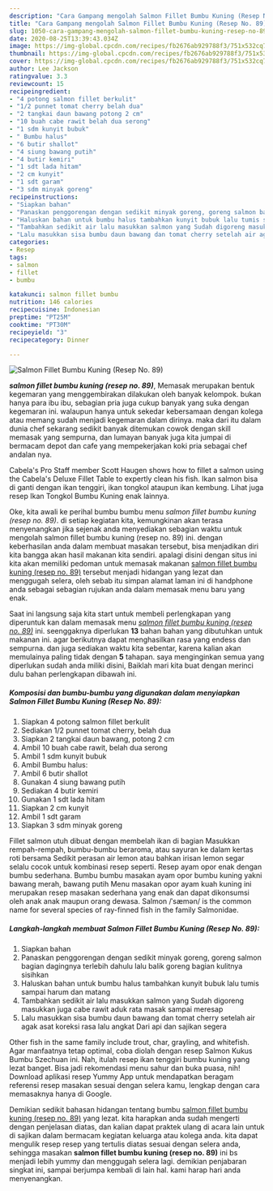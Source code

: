 ```yaml
---
description: "Cara Gampang mengolah Salmon Fillet Bumbu Kuning (Resep No. 89), Enak"
title: "Cara Gampang mengolah Salmon Fillet Bumbu Kuning (Resep No. 89), Enak"
slug: 1050-cara-gampang-mengolah-salmon-fillet-bumbu-kuning-resep-no-89-enak
date: 2020-08-25T13:39:43.034Z
image: https://img-global.cpcdn.com/recipes/fb2676ab929788f3/751x532cq70/salmon-fillet-bumbu-kuning-resep-no-89-foto-resep-utama.jpg
thumbnail: https://img-global.cpcdn.com/recipes/fb2676ab929788f3/751x532cq70/salmon-fillet-bumbu-kuning-resep-no-89-foto-resep-utama.jpg
cover: https://img-global.cpcdn.com/recipes/fb2676ab929788f3/751x532cq70/salmon-fillet-bumbu-kuning-resep-no-89-foto-resep-utama.jpg
author: Lee Jackson
ratingvalue: 3.3
reviewcount: 15
recipeingredient:
- "4 potong salmon fillet berkulit"
- "1/2 punnet tomat cherry belah dua"
- "2 tangkai daun bawang potong 2 cm"
- "10 buah cabe rawit belah dua serong"
- "1 sdm kunyit bubuk"
- " Bumbu halus"
- "6 butir shallot"
- "4 siung bawang putih"
- "4 butir kemiri"
- "1 sdt lada hitam"
- "2 cm kunyit"
- "1 sdt garam"
- "3 sdm minyak goreng"
recipeinstructions:
- "Siapkan bahan"
- "Panaskan penggorengan dengan sedikit minyak goreng, goreng salmon bagian dagingnya terlebih dahulu lalu balik goreng bagian kulitnya sisihkan"
- "Haluskan bahan untuk bumbu halus tambahkan kunyit bubuk lalu tumis sampai harum dan matang"
- "Tambahkan sedikit air lalu masukkan salmon yang Sudah digoreng masukkan juga cabe rawit aduk rata masak sampai meresap"
- "Lalu masukkan sisa bumbu daun bawang dan tomat cherry setelah air agak asat koreksi rasa lalu angkat Dari api dan sajikan segera"
categories:
- Resep
tags:
- salmon
- fillet
- bumbu

katakunci: salmon fillet bumbu 
nutrition: 146 calories
recipecuisine: Indonesian
preptime: "PT25M"
cooktime: "PT30M"
recipeyield: "3"
recipecategory: Dinner

---
```



![Salmon Fillet Bumbu Kuning (Resep No. 89)](https://img-global.cpcdn.com/recipes/fb2676ab929788f3/751x532cq70/salmon-fillet-bumbu-kuning-resep-no-89-foto-resep-utama.jpg)

<b><i>salmon fillet bumbu kuning (resep no. 89)</i></b>, Memasak merupakan bentuk kegemaran yang menggembirakan dilakukan oleh banyak kelompok. bukan hanya para ibu ibu, sebagian pria juga cukup banyak yang suka dengan kegemaran ini. walaupun hanya untuk sekedar kebersamaan dengan kolega atau memang sudah menjadi kegemaran dalam dirinya. maka dari itu dalam dunia chef sekarang sedikit banyak ditemukan cowok dengan skill memasak yang sempurna, dan lumayan banyak juga kita jumpai di bermacam depot dan cafe yang mempekerjakan koki pria sebagai chef andalan nya.

Cabela&#39;s Pro Staff member Scott Haugen shows how to fillet a salmon using the Cabela&#39;s Deluxe Fillet Table to expertly clean his fish. Ikan salmon bisa di ganti dengan ikan tenggiri, ikan tongkol ataupun ikan kembung. Lihat juga resep Ikan Tongkol Bumbu Kuning enak lainnya.

Oke, kita awali ke perihal bumbu bumbu menu <i>salmon fillet bumbu kuning (resep no. 89)</i>. di setiap kegiatan kita, kemungkinan akan terasa menyenangkan jika sejenak anda menyediakan sebagian waktu untuk mengolah salmon fillet bumbu kuning (resep no. 89) ini. dengan keberhasilan anda dalam membuat masakan tersebut, bisa menjadikan diri kita bangga akan hasil makanan kita sendiri. apalagi disini dengan situs ini kita akan memiliki pedoman untuk memasak makanan <u>salmon fillet bumbu kuning (resep no. 89)</u> tersebut menjadi hidangan yang lezat dan menggugah selera, oleh sebab itu simpan alamat laman ini di handphone anda sebagai sebagian rujukan anda dalam memasak menu baru yang enak.


Saat ini langsung saja kita start untuk membeli perlengkapan yang diperuntuk kan dalam memasak menu <u><i>salmon fillet bumbu kuning (resep no. 89)</i></u> ini. seenggaknya diperlukan <b>13</b> bahan bahan yang dibutuhkan untuk makanan ini. agar berikutnya dapat menghasilkan rasa yang endess dan sempurna. dan juga sediakan waktu kita sebentar, karena kalian akan memulainya paling tidak dengan <b>5</b> tahapan. saya menginginkan semua yang diperlukan sudah anda miliki disini, Baiklah mari kita buat dengan merinci dulu bahan perlengkapan dibawah ini.

<!--inarticleads1-->

##### Komposisi dan bumbu-bumbu yang digunakan dalam menyiapkan Salmon Fillet Bumbu Kuning (Resep No. 89):

1. Siapkan 4 potong salmon fillet berkulit
1. Sediakan 1/2 punnet tomat cherry, belah dua
1. Siapkan 2 tangkai daun bawang, potong 2 cm
1. Ambil 10 buah cabe rawit, belah dua serong
1. Ambil 1 sdm kunyit bubuk
1. Ambil  Bumbu halus:
1. Ambil 6 butir shallot
1. Gunakan 4 siung bawang putih
1. Sediakan 4 butir kemiri
1. Gunakan 1 sdt lada hitam
1. Siapkan 2 cm kunyit
1. Ambil 1 sdt garam
1. Siapkan 3 sdm minyak goreng


Fillet salmon utuh dibuat dengan membelah ikan di bagian Masukkan rempah-rempah, bumbu-bumbu beraroma, atau sayuran ke dalam kertas roti bersama Sedikit perasan air lemon atau bahkan irisan lemon segar selalu cocok untuk kombinasi resep seperti. Resep ayam opor enak dengan bumbu sederhana. Bumbu bumbu masakan ayam opor bumbu kuning yakni bawang merah, bawang putih Menu masakan opor ayam kuah kuning ini merupakan resep masakan sederhana yang enak dan dapat dikonsumsi oleh anak anak maupun orang dewasa. Salmon /ˈsæmən/ is the common name for several species of ray-finned fish in the family Salmonidae. 

<!--inarticleads2-->

##### Langkah-langkah membuat Salmon Fillet Bumbu Kuning (Resep No. 89):

1. Siapkan bahan
1. Panaskan penggorengan dengan sedikit minyak goreng, goreng salmon bagian dagingnya terlebih dahulu lalu balik goreng bagian kulitnya sisihkan
1. Haluskan bahan untuk bumbu halus tambahkan kunyit bubuk lalu tumis sampai harum dan matang
1. Tambahkan sedikit air lalu masukkan salmon yang Sudah digoreng masukkan juga cabe rawit aduk rata masak sampai meresap
1. Lalu masukkan sisa bumbu daun bawang dan tomat cherry setelah air agak asat koreksi rasa lalu angkat Dari api dan sajikan segera


Other fish in the same family include trout, char, grayling, and whitefish. Agar manfaatnya tetap optimal, coba diolah dengan resep Salmon Kukus Bumbu Szechuan ini. Nah, itulah resep ikan tenggiri bumbu kuning yang lezat banget. Bisa jadi rekomendasi menu sahur dan buka puasa, nih! Download aplikasi resep Yummy App untuk mendapatkan beragam referensi resep masakan sesuai dengan selera kamu, lengkap dengan cara memasaknya hanya di Google. 

Demikian sedikit bahasan hidangan tentang bumbu <u>salmon fillet bumbu kuning (resep no. 89)</u> yang lezat. kita harapkan anda sudah mengerti dengan penjelasan diatas, dan kalian dapat praktek ulang di acara lain untuk di sajikan dalam bermacam kegiatan keluarga atau kolega anda. kita dapat mengulik resep resep yang tertulis diatas sesuai dengan selera anda, sehingga masakan <b>salmon fillet bumbu kuning (resep no. 89)</b> ini bs menjadi lebih yummy dan menggugah selera lagi. demikian penjabaran singkat ini, sampai berjumpa kembali di lain hal. kami harap hari anda menyenangkan.
